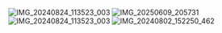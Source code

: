 ![IMG_20240824_113523_003](https://github.com/user-attachments/assets/2a573c49-300e-44fa-bd65-623cfda9f944)
![IMG_20250609_205731](https://github.com/user-attachments/assets/420732d3-5c83-4216-a5cc-2806a2a49e13)
![IMG_20240824_113523_003](https://github.com/user-attachments/assets/3414cd57-1d74-4488-826a-8f3443498f91)
![IMG_20240802_152250_462](https://github.com/user-attachments/assets/d839465f-eab5-4fd3-bc2d-8f1da07929ed)
